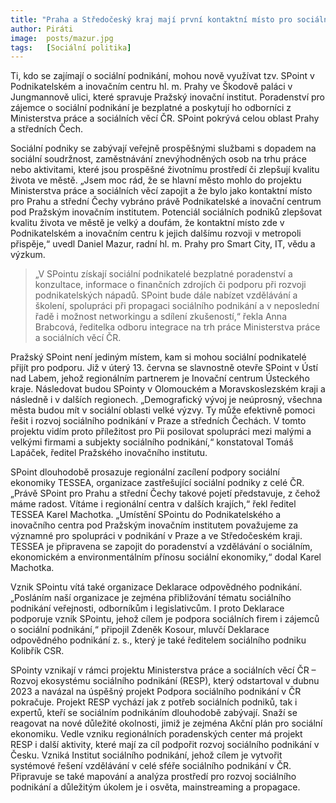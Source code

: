 ```yaml
---
title: "Praha a Středočeský kraj mají první kontaktní místo pro sociální podnikání – SPoint"
author: Piráti
image:  posts/mazur.jpg
tags:   [Sociální politika]
---
```


Ti, kdo se zajímají o sociální podnikání, mohou nově využívat tzv. SPoint v Podnikatelském a inovačním centru hl. m. Prahy ve Škodově paláci v Jungmannově ulici, které spravuje Pražský inovační institut. Poradenství pro zájemce o sociální podnikání je bezplatné a poskytují ho odborníci z Ministerstva práce a sociálních věcí ČR. SPoint pokrývá celou oblast Prahy a středních Čech.

Sociální podniky se zabývají veřejně prospěšnými službami s dopadem na sociální soudržnost, zaměstnávání znevýhodněných osob na trhu práce nebo aktivitami, které jsou prospěšné životnímu prostředí či zlepšují kvalitu života ve městě. „Jsem moc rád, že se hlavní město mohlo do projektu Ministerstva práce a sociálních věcí zapojit a že bylo jako kontaktní místo pro Prahu a střední Čechy vybráno právě Podnikatelské a inovační centrum pod Pražským inovačním institutem. Potenciál sociálních podniků zlepšovat kvalitu života ve městě je velký a doufám, že kontaktní místo zde v Podnikatelském a inovačním centru k jejich dalšímu rozvoji v metropoli přispěje,“ uvedl Daniel Mazur, radní hl. m. Prahy pro Smart City, IT, vědu a výzkum.

> „V SPointu získají sociální podnikatelé bezplatné poradenství a konzultace, informace o finančních zdrojích či podporu při rozvoji podnikatelských nápadů. SPoint bude dále nabízet vzdělávání a školení, spolupráci při propagaci sociálního podnikání a v neposlední řadě i možnost networkingu a sdílení zkušeností,“ řekla Anna Brabcová, ředitelka odboru integrace na trh práce Ministerstva práce a sociálních věcí ČR.

Pražský SPoint není jediným místem, kam si mohou sociální podnikatelé přijít pro podporu. Již v úterý 13. června se slavnostně otevře SPoint v Ústí nad Labem, jehož regionálním partnerem je Inovační centrum Ústeckého kraje. Následovat budou SPointy v Olomouckém a Moravskoslezském kraji a následně i v dalších regionech. „Demografický vývoj je neúprosný, všechna města budou mít v sociální oblasti velké výzvy. Ty může efektivně pomoci řešit i rozvoj sociálního podnikání v Praze a středních Čechách. V tomto projektu vidím proto příležitost pro Pii posilovat spolupráci mezi malými a velkými firmami a subjekty sociálního podnikání,“ konstatoval Tomáš Lapáček, ředitel Pražského inovačního institutu.

SPoint dlouhodobě prosazuje regionální zacílení podpory sociální ekonomiky TESSEA, organizace zastřešující sociální podniky z celé ČR. „Právě SPoint pro Prahu a střední Čechy takové pojetí představuje, z čehož máme radost. Vítáme i regionální centra v dalších krajích,“ řekl ředitel TESSEA Karel Machotka. „Umístění SPointu do Podnikatelského a inovačního centra pod Pražským inovačním institutem považujeme za významné pro spolupráci v podnikání v Praze a ve Středočeském kraji. TESSEA je připravena se zapojit do poradenství a vzdělávání o sociálním, ekonomickém a environmentálním přínosu sociální ekonomiky,“ dodal Karel Machotka.

Vznik SPointu vítá také organizace Deklarace odpovědného podnikání. „Posláním naší organizace je zejména přibližování tématu sociálního podnikání veřejnosti, odborníkům i legislativcům. I proto Deklarace podporuje vznik SPointu, jehož cílem je podpora sociálních firem i zájemců o sociální podnikání,“ připojil Zdeněk Kosour, mluvčí Deklarace odpovědného podnikání z. s., který je také ředitelem sociálního podniku Kolibřík CSR.

SPointy vznikají v rámci projektu Ministerstva práce a sociálních věcí ČR – Rozvoj ekosystému sociálního podnikání (RESP), který odstartoval v dubnu 2023 a navázal na úspěšný projekt Podpora sociálního podnikání v ČR pokračuje. Projekt RESP vychází jak z potřeb sociálních podniků, tak i expertů, kteří se sociálním podnikáním dlouhodobě zabývají. Snaží se reagovat na nové důležité okolnosti, jimiž je zejména Akční plán pro sociální ekonomiku. Vedle vzniku regionálních poradenských center má projekt RESP i další aktivity, které mají za cíl podpořit rozvoj sociálního podnikání v Česku. Vzniká Institut sociálního podnikání, jehož cílem je vytvořit systémové řešení vzdělávání v celé sféře sociálního podnikání v ČR. Připravuje se také mapování a analýza prostředí pro rozvoj sociálního podnikání a důležitým úkolem je i osvěta, mainstreaming a propagace.
